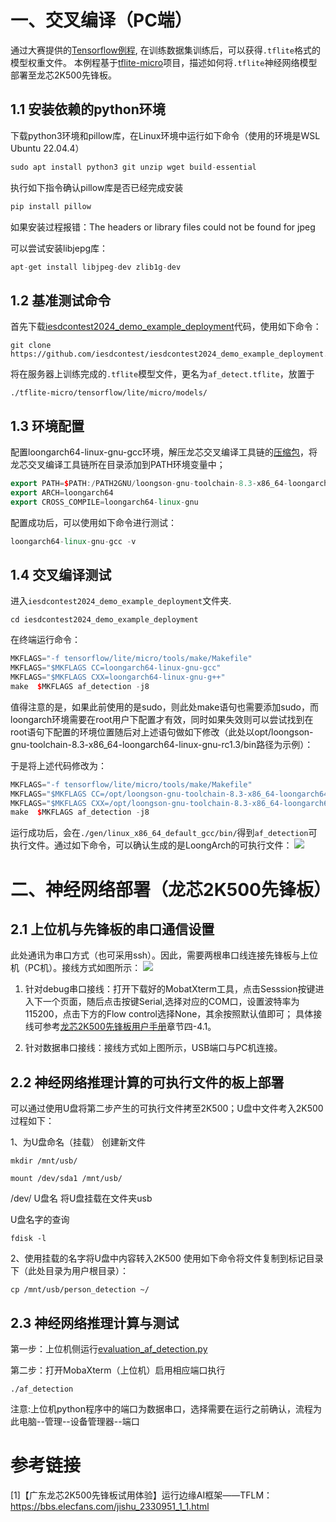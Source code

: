 # 一、交叉编译（PC端）

通过大赛提供的[Tensorflow例程](https://github.com/iesdcontest/iesdcontest2024_demo_example_tensorflow.git),
在训练数据集训练后，可以获得`.tflite`格式的模型权重文件。
本例程基于[tflite-micro](https://github.com/tensorflow/tflite-micro)项目，描述如何将`.tflite`神经网络模型部署至龙芯2K500先锋板。


## 1.1 安装依赖的python环境

下载python3环境和pillow库，在Linux环境中运行如下命令（使用的环境是WSL Ubuntu 22.04.4）

```cpp
sudo apt install python3 git unzip wget build-essential
```

执行如下指令确认pillow库是否已经完成安装

```cpp
pip install pillow
```

如果安装过程报错：The headers or library files could not be found for jpeg

可以尝试安装libjepg库：

```cpp
apt-get install libjpeg-dev zlib1g-dev
```

## 1.2  基准测试命令

首先下载[iesdcontest2024_demo_example_deployment](https://github.com/iesdcontest/iesdcontest2024_demo_example_deployment)代码，使用如下命令：

```commandline
git clone https://github.com/iesdcontest/iesdcontest2024_demo_example_deployment.git
```
将在服务器上训练完成的`.tflite`模型文件，更名为`af_detect.tflite`，放置于
```commandline
./tflite-micro/tensorflow/lite/micro/models/
```

## 1.3 环境配置

配置loongarch64-linux-gnu-gcc环境，解压龙芯交叉编译工具链的[压缩包](http://ftp.loongnix.cn/toolchain/gcc/release/loongarch/gcc8/loongson-gnu-toolchain-8.3-x86_64-loongarch64-linux-gnu-rc1.3-1.tar.xz)，将龙芯交叉编译工具链所在目录添加到PATH环境变量中；

```cpp
export PATH=$PATH:/PATH2GNU/loongson-gnu-toolchain-8.3-x86_64-loongarch64-linux-gnu-rc1.3-1/bin/
export ARCH=loongarch64
export CROSS_COMPILE=loongarch64-linux-gnu
```

配置成功后，可以使用如下命令进行测试：

```cpp
loongarch64-linux-gnu-gcc -v
```

## 1.4 交叉编译测试

进入`iesdcontest2024_demo_example_deployment`文件夹.
```commandline
cd iesdcontest2024_demo_example_deployment
```
在终端运行命令：
```cpp
MKFLAGS="-f tensorflow/lite/micro/tools/make/Makefile"
MKFLAGS="$MKFLAGS CC=loongarch64-linux-gnu-gcc"
MKFLAGS="$MKFLAGS CXX=loongarch64-linux-gnu-g++"
make  $MKFLAGS af_detection -j8
```

值得注意的是，如果此前使用的是sudo，则此处make语句也需要添加sudo，而loongarch环境需要在root用户下配置才有效，同时如果失效则可以尝试找到在root语句下配置的环境位置随后对上述语句做如下修改（此处以opt/loongson-gnu-toolchain-8.3-x86_64-loongarch64-linux-gnu-rc1.3/bin路径为示例）：

<!-- MKFLAGS="-f tensorflow/lite/micro/tools/make/Makefile" -->
<!-- MKFLAGS="$MKFLAGS CC=/opt/loongson-gnu-toolchain-8.3-x86_64-loongarch64-linux-gnu-rc1.3/bin/loongarch64-linux-gnu-gcc" -->
<!-- MKFLAGS="$MKFLAGS CXX=/opt/loongson-gnu-toolchain-8.3-x86_64-loongarch64-linux-gnu-rc1.3/bin/loongarch64-linux-gnu-g++" -->
<!-- make  $MKFLAGS run_af_detection -j8 -->
<!-- 通过上述命令可以实现对keyword_scrambled.tflite文件和person_detect.tflite文件，此处我们推荐只编译person_detect.tflite。 -->

于是将上述代码修改为：

```cpp
MKFLAGS="-f tensorflow/lite/micro/tools/make/Makefile"
MKFLAGS="$MKFLAGS CC=/opt/loongson-gnu-toolchain-8.3-x86_64-loongarch64-linux-gnu-rc1.3/bin/loongarch64-linux-gnu-gcc"
MKFLAGS="$MKFLAGS CXX=/opt/loongson-gnu-toolchain-8.3-x86_64-loongarch64-linux-gnu-rc1.3/bin/loongarch64-linux-gnu-g++"
make  $MKFLAGS af_detection -j8
```

运行成功后，会在`./gen/linux_x86_64_default_gcc/bin/`得到`af_detection`可执行文件。通过如下命令，可以确认生成的是LoongArch的可执行文件：
![](https://github.com/iesdcontest/iesdcontest2024_demo_example_deployment/raw/main/img/af_detection_cross_compile.png)


# 二、神经网络部署（龙芯2K500先锋板）

## 2.1 上位机与先锋板的串口通信设置

此处通讯为串口方式（也可采用ssh）。因此，需要两根串口线连接先锋板与上位机（PC机）。接线方式如图所示：
![](https://github.com/iesdcontest/iesdcontest2024_demo_example_deployment/raw/main/img/communication-2k500.png)

1. 针对debug串口接线：打开下载好的MobatXterm工具，点击Sesssion按键进入下一个页面，随后点击按键Serial,选择对应的COM口，设置波特率为115200，点击下方的Flow control选择None，其余按照默认值即可；
    具体接线可参考[龙芯2K500先锋板用户手册](https://1drv.ms/b/s!Aoaif3eONXLCdRdW6pvIiqclVNU?e=09lsKx)章节四-4.1。

2. 针对数据串口接线：接线方式如上图所示，USB端口与PC机连接。

## 2.2  神经网络推理计算的可执行文件的板上部署

可以通过使用U盘将第二步产生的可执行文件拷至2K500；U盘中文件考入2K500过程如下：

1、为U盘命名（挂载）
创建新文件
```
mkdir /mnt/usb/
```

```
mount /dev/sda1 /mnt/usb/
```
/dev/ U盘名 将U盘挂载在文件夹usb

U盘名字的查询
```
fdisk -l
```

2、使用挂载的名字将U盘中内容转入2K500
使用如下命令将文件复制到标记目录下（此处目录为用户根目录）：
```
cp /mnt/usb/person_detection ~/
``` 


## 2.3  神经网络推理计算与测试



第一步：上位机侧运行[evaluation_af_detection.py]()


第二步：打开MobaXterm（上位机）启用相应端口执行
```commandline
./af_detection
```
注意:上位机python程序中的端口为数据串口，选择需要在运行之前确认，流程为 此电脑--管理--设备管理器--端口

# 参考链接
[1]【广东龙芯2K500先锋板试用体验】运行边缘AI框架——TFLM：https://bbs.elecfans.com/jishu_2330951_1_1.html

